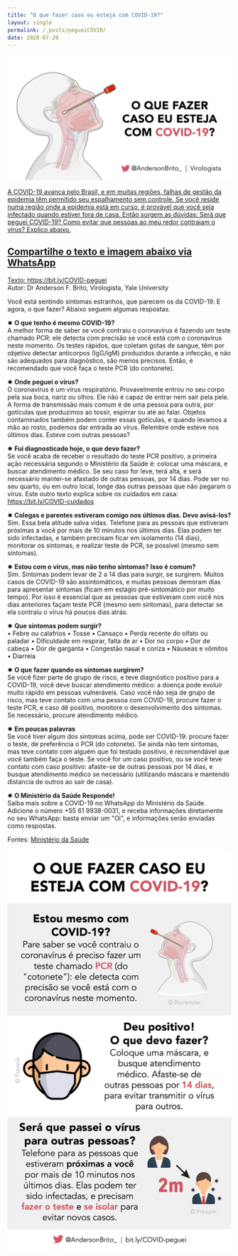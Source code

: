 ```yaml
---
title: "O que fazer caso eu esteja com COVID-19?"
layout: single
permalink: /_posts/pegueiCOVID/
date: 2020-07-29
---
```


<a href="https://bit.ly/COVID-peguei"><img src="/assets/images/peguei_capa.png" width="700">

A COVID-19 avança pelo Brasil, e em muitas regiões, falhas de gestão da epidemia têm permitido seu espalhamento sem controle. Se você reside numa região onde a epidemia está em curso, é provável que você seja infectado quando estiver fora de casa. Então surgem as dúvidas: Será que peguei COVID-19? Como evitar que pessoas ao meu redor contraiam o vírus? Explico abaixo.

## Compartilhe o texto e imagem abaixo via WhatsApp

Texto: <https://bit.ly/COVID-peguei><br>
Autor: Dr Anderson F. Brito, Virologista, Yale University

Você está sentindo sintomas estranhos, que parecem os da COVID-19. E agora, o que fazer? Abaixo seguem algumas respostas.

✹ **O que tenho é mesmo COVID-19?**<br />
A melhor forma de saber se você contraiu o coronavírus é fazendo um teste chamado PCR: ele detecta com precisão se você está com o coronavírus neste momento. Os testes rápidos, que coletam gotas de sangue, têm por objetivo detectar anticorpos (IgG/IgM) produzidos durante a infecção, e não são adequados para diagnóstico, são menos precisos. Então, é recomendado que você faça o teste PCR (do contonete).

✹ **Onde peguei o vírus?**<br />
O coronavírus é um vírus respiratório. Provavelmente entrou no seu corpo pela sua boca, nariz ou olhos. Ele não é capaz de entrar nem sair pela pele. A forma de transmissão mais comum é de uma pessoa para outra, por gotículas que produzimos ao tossir, espirrar ou até ao falar. Objetos contaminados também podem conter essas gotículas, e quando levamos a mão ao rosto, podemos dar entrada ao vírus. Relembre onde esteve nos últimos dias. Esteve com outras pessoas?

✹ **Fui diagnosticado hoje, o que devo fazer?**<br />
Se você acaba de receber o resultado do teste PCR positivo, a primeira ação necessária segundo o Ministério da Saúde é: colocar uma máscara, e buscar atendimento médico. Se seu caso for leve, terá alta, e será necessário manter-se afastado de outras pessoas, por 14 dias. Pode ser no seu quarto, ou em outro local, longe das outras pessoas que não pegaram o vírus. Este outro texto explica sobre os cuidados em casa: <https://bit.ly/COVID-cuidados><br>

✹ **Colegas e parentes estiveram comigo nos últimos dias. Devo avisá-los?**<br />
Sim. Essa bela atitude salva vidas. Telefone para as pessoas que estiveram próximas a você por mais de 10 minutos nos últimos dias. Elas podem ter sido infectadas, e também precisam ficar em isolamento (14 dias), monitorar os sintomas, e realizar teste de PCR, se possível (mesmo sem sintomas).

✹ **Estou com o vírus, mas não tenho sintomas? Isso é comum?**<br />
Sim. Sintomas podem levar de 2 a 14 dias para surgir, se surgirem. Muitos casos de COVID-19 são assintomáticos, e muitas pessoas demoram dias para apresentar sintomas (ficam em estágio pré-sintomático por muito tempo). Por isso é essencial que as pessoas que estiveram com você nos dias anteriores façam teste PCR (mesmo sem sintomas), para detectar se ela contraiu o vírus há poucos dias atrás.

✹ **Que sintomas podem surgir?**<br />
• Febre ou calafrios
• Tosse
• Cansaço
• Perda recente do olfato ou paladar
• Dificuldade em respirar, falta de ar
• Dor no corpo
• Dor de cabeça 
• Dor de garganta
• Congestão nasal e coriza 
• Náuseas e vômitos 
• Diarreia

✹ **O que fazer quando os sintomas surgirem?**<br />
Se você fizer parte de grupo de risco, e teve diagnóstico positivo para a COVID-19, você deve buscar atendimento médico: a doença pode evoluir muito rápido em pessoas vulneráveis. Caso você não seja de grupo de risco, mas teve contato com uma pessoa com COVID-19, procure fazer o teste PCR, e caso dê positivo, monitore o desenvolvimento dos sintomas. Se necessário, procure atendimento médico.

✹ **Em poucas palavras**<br />
Se você tiver algum dos sintomas acima, pode ser COVID-19: procure fazer o teste, de preferência o PCR (do cotonete). Se ainda não tem sintomas, mas teve contato com alguém que foi testado positivo, é recomendável que você também faça o teste. Se você for um caso positivo, ou se você teve contato com caso positivo: afaste-se de outras pessoas por 14 dias, e busque atendimento médico se necessário (utilizando máscara e mantendo distancia de outros ao sair de casa). 

✹ **O Ministério da Saúde Responde!**<br />
Saiba mais sobre a COVID-19 no WhatsApp do Ministério da Saúde. Adicione o número +55 61 9938-0031, e receba informações diretamente no seu WhatsApp: basta enviar um "Oi", e informações serão enviadas como respostas.

Fontes: [Ministério da Saúde](https://coronavirus.saude.gov.br/sobre-a-doenca)

<img src="/assets/images/peguei_zap.png">
